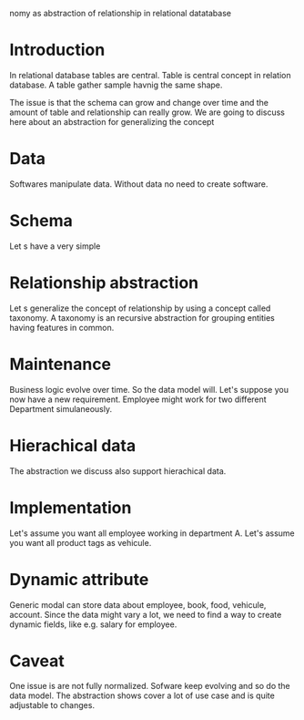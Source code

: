 
nomy as abstraction of relationship in relational datatabase

# Introduction
In relational database tables are central. Table is central concept in relation database. A table gather sample havnig the same shape.

The issue is that the schema can grow and change over time and the amount of table and relationship can really grow. We are going to discuss here about an abstraction for generalizing the concept

# Data
Softwares manipulate data. Without data no need to create software.

# Schema
Let s have a very simple

# Relationship abstraction
Let s generalize the concept of relationship by using a concept called taxonomy. A taxonomy is an recursive abstraction for grouping entities having features in common.


# Maintenance
Business logic evolve over time. So the data model will. Let's suppose you now have a new requirement. Employee might work for two different Department simulaneously.


# Hierachical data
The abstraction we discuss also support hierachical data.


# Implementation
Let's assume you want all employee working in department A.
Let's assume you want all product tags as vehicule.


# Dynamic attribute
Generic modal can store data about employee, book, food, vehicule, account. Since the data might vary a lot, we need to find a way to create dynamic fields, like e.g. salary for employee. 


# Caveat
One issue is are not fully normalized. Sofware keep evolving and so do the data model. The abstraction shows cover a lot of use case and is quite adjustable to changes.




